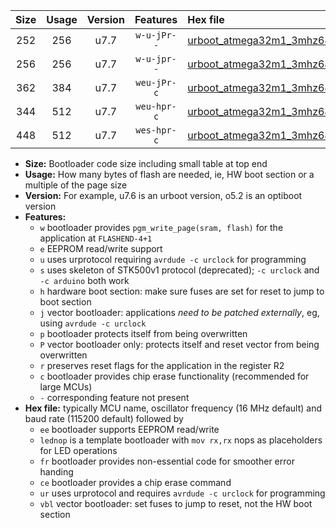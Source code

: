 |Size|Usage|Version|Features|Hex file|
|:-:|:-:|:-:|:-:|:--|
|252|256|u7.7|`w-u-jPr--`|[urboot_atmega32m1_3mhz6864_230400bps_lednop_ur_vbl.hex](https://raw.githubusercontent.com/stefanrueger/urboot.hex/main/mcus/atmega32m1/fcpu_3mhz6864/230400_bps/urboot_atmega32m1_3mhz6864_230400bps_lednop_ur_vbl.hex)|
|256|256|u7.7|`w-u-jpr--`|[urboot_atmega32m1_3mhz6864_230400bps_lednop_fr_ur_vbl.hex](https://raw.githubusercontent.com/stefanrueger/urboot.hex/main/mcus/atmega32m1/fcpu_3mhz6864/230400_bps/urboot_atmega32m1_3mhz6864_230400bps_lednop_fr_ur_vbl.hex)|
|362|384|u7.7|`weu-jPr-c`|[urboot_atmega32m1_3mhz6864_230400bps_ee_lednop_fr_ce_ur_vbl.hex](https://raw.githubusercontent.com/stefanrueger/urboot.hex/main/mcus/atmega32m1/fcpu_3mhz6864/230400_bps/urboot_atmega32m1_3mhz6864_230400bps_ee_lednop_fr_ce_ur_vbl.hex)|
|344|512|u7.7|`weu-hpr-c`|[urboot_atmega32m1_3mhz6864_230400bps_ee_lednop_fr_ce_ur.hex](https://raw.githubusercontent.com/stefanrueger/urboot.hex/main/mcus/atmega32m1/fcpu_3mhz6864/230400_bps/urboot_atmega32m1_3mhz6864_230400bps_ee_lednop_fr_ce_ur.hex)|
|448|512|u7.7|`wes-hpr-c`|[urboot_atmega32m1_3mhz6864_230400bps_ee_lednop_fr_ce.hex](https://raw.githubusercontent.com/stefanrueger/urboot.hex/main/mcus/atmega32m1/fcpu_3mhz6864/230400_bps/urboot_atmega32m1_3mhz6864_230400bps_ee_lednop_fr_ce.hex)|

- **Size:** Bootloader code size including small table at top end
- **Usage:** How many bytes of flash are needed, ie, HW boot section or a multiple of the page size
- **Version:** For example, u7.6 is an urboot version, o5.2 is an optiboot version
- **Features:**
  + `w` bootloader provides `pgm_write_page(sram, flash)` for the application at `FLASHEND-4+1`
  + `e` EEPROM read/write support
  + `u` uses urprotocol requiring `avrdude -c urclock` for programming
  + `s` uses skeleton of STK500v1 protocol (deprecated); `-c urclock` and `-c arduino` both work
  + `h` hardware boot section: make sure fuses are set for reset to jump to boot section
  + `j` vector bootloader: applications *need to be patched externally*, eg, using `avrdude -c urclock`
  + `p` bootloader protects itself from being overwritten
  + `P` vector bootloader only: protects itself and reset vector from being overwritten
  + `r` preserves reset flags for the application in the register R2
  + `c` bootloader provides chip erase functionality (recommended for large MCUs)
  + `-` corresponding feature not present
- **Hex file:** typically MCU name, oscillator frequency (16 MHz default) and baud rate (115200 default) followed by
  + `ee` bootloader supports EEPROM read/write
  + `lednop` is a template bootloader with `mov rx,rx` nops as placeholders for LED operations
  + `fr` bootloader provides non-essential code for smoother error handing
  + `ce` bootloader provides a chip erase command
  + `ur` uses urprotocol and requires `avrdude -c urclock` for programming
  + `vbl` vector bootloader: set fuses to jump to reset, not the HW boot section
